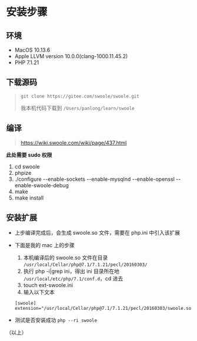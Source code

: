 # 安装步骤

## 环境

* MacOS 10.13.6
* Apple LLVM version 10.0.0(clang-1000.11.45.2)
* PHP 7.1.21

## 下载源码

> `git clone https://gitee.com/swoole/swoole.git`
>
> 我本机代码下载到 `/Users/panlong/learn/swoole`

## 编译
> https://wiki.swoole.com/wiki/page/437.html

**此处需要 sudo 权限**

1. cd swoole
2. phpize
3. ./configure --enable-sockets --enable-mysqlnd --enable-openssl --enable-swoole-debug
4. make 
5. make install 

## 安装扩展
* 上步编译完成后，会生成 swoole.so 文件，需要在 php.ini 中引入该扩展
* 下面是我的 mac 上的步骤
    1. 本机编译后的 swoole.so 文件在目录 `/usr/local/Cellar/php@7.1/7.1.21/pecl/20160303/`
    2. 执行 php -i|grep ini，得出 ini 目录所在地 `/usr/local/etc/php/7.1/conf.d`，cd 进去
    3. touch ext-swoole.ini
    4. 输入以下文本
    
    ```
    [swoole]
    extension="/usr/local/Cellar/php@7.1/7.1.21/pecl/20160303/swoole.so"
    ```
* 测试是否安装成功 `php --ri swoole`



（以上）